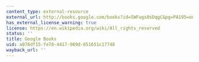 ```yaml
---
content_type: external-resource
external_url: http://books.google.com/books?id=SWFugs0sDqgC&pg=PA195=onepage
has_external_license_warning: true
license: https://en.wikipedia.org/wiki/All_rights_reserved
status: ''
title: Google Books
uid: a076df15-fe78-4417-969d-651651c17748
wayback_url: ''
---
```


